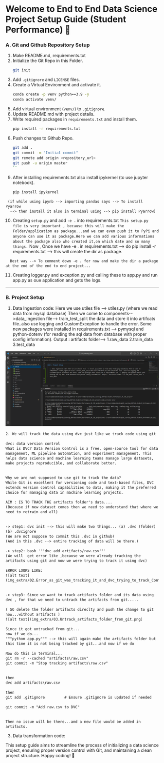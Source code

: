 # Welcome to End to End Data Science Project Setup Guide (Student Performance) 🚀


### A. Git and Github Repository Setup

   1. Make README.md, requirements.txt
   2. Initialize the Git Repo in this Folder. 
        ```bash
        git init 
        ```
   3. Add `.gitignore` and `LICENSE` files.
   4. Create a Virtual Environment and activate it.
        ```bash
        conda create -p venv python==3.9 -y
        conda activate venv/
        ```
   5. Add virtual environment (`venv/`) to `.gitignore`.
   6. Update README.md with project details.
   7. Write required packages in `requirements.txt` and install them.
        ```bash
        pip install -r requirements.txt
        ```
   8. Push changes to Github Repo.
        ```bash
        git add .
        git commit -m "Initial commit"
        git remote add origin <repository_url>
        git push -u origin master
        ``
   9. After installing requirements.txt also install ipykernel (to use jupyter notebook).
       ```bash
       pip install ipykernel
       ```
     (if while using ipynb --> importing pandas says --> To install Pyarrow 
      --> then install it also in terminal using --> pip install Pyarrow)


   
   10. Creating `setup.py` and add `-e .` into requirements.txt
      ```
      This setup.py file is very important , because this will make the Folder/application as package...and we can even push it to PyPi and anyone can use it as package.Here we can add various informations about the package also who created it,on which date and so many things.
      ```
      Now , Once we have -e . in requirements.txt --> do pip install -r requirements.txt --> this will create the dir as package.

      Best way --> To comment down -e . for now and make the dir a package at the end of the end to end project...
       

   11. Creating logger.py and exception.py and calling these to app.py and run app.py as oue application and gets the logs.
       
-----------------------------------------------------------------------------------------------------------------------------
### B. Project Setup

   1. Data Ingestion code: Here we use utiles file --> utiles.py (where we read data from mysql database) Then we come to components-->data_ingestion file--> train_test_split the data and store it into artifcats file..also use logging and CustomException to handle the error. Some new packages were installed in requirements.txt --> pymysql and python-dotenv (for reading the sql data from database with proper config information). Output : artifacts folder--> 1.raw_data 2.train_data 3.test_data

   ![alt text](img_extra/01.DataIngestion_and_traintestsplit.png)


    2. We will track the data using dvc just like we track code using git

    dvc: data version control
    What is DVC? Data Version Control is a free, open-source tool for data management, ML pipeline automation, and experiment management. This helps data science and machine learning teams manage large datasets, make projects reproducible, and collaborate better.


    Why we are not supposed to use git to track the data?
    While Git is excellent for versioning code and text-based files, DVC extends version control capabilities to data, making it the preferred choice for managing data in machine learning projects.
    
    AIM : IS TO TRACK THE artifacts folder's data....
    (Because if new dataset comes then we need to understand that where we need to retrain and all)

  
    -> step1: dvc init --> this will make two things... (a) .dvc (folder)  (b) .dvcignore
    (We are not suppose to commit this .dvc in github)
    (And in this .dvc --> entire tracking of data will be there.)
     
    -> step2: bash '''dvc add artifacts/raw.csv'''
    (We will  get error like ,because we were already tracking the artifacts using git and now we were trying to track it using dvc)

    ERROR LOOKS LIKE:
    ![alt text](img_extra/02.Error_as_git_was_tracking_it_and_dvc_trying_to_track_ConflictRaised.png)


    -> step3: Since we want to track artifacts folder and its data using dvc , for that we need to untrack the artifacts from git.....

    ( SO delete the folder artifacts direclty and push the change to git now...without artifacts )
    ![alt text](img_extra/03.Untrack_artifacts_folder_from_git.png)

    Since it got untracked from git...
    now if we do...
    """python app.py""" --> this will again make the artifacts folder but this time it is not being tracked by git...and now if we do 
    
    Now do this in terminal...
    git rm -r --cached "artifacts\raw.csv"
    git commit -m "Stop tracking artifacts\raw.csv"


    then 
    dvc add artifacts\raw.csv

    then
    git add .gitignore         # Ensure .gitignore is updated if needed
    
    git commit -m "Add raw.csv to DVC"


    Then no issue will be there...and a new file would be added in artifacts.

   3. Data transformation code:

This setup guide aims to streamline the process of initializing a data science project, ensuring proper version control with Git, and maintaining a clean project structure. Happy coding! 🎉